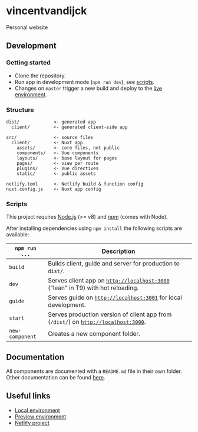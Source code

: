 # vincentvandijck

Personal website

## Development

### Getting started

* Clone the repository.
* Run app in development mode (`npm run dev`), see [scripts](#scripts).
* Changes on `master` trigger a new build and deploy to the [live environment](https://vincentvandijck.netlify.com).

### Structure

```
dist/             <- generated app
  client/         <- generated client-side app

src/              <- source files
  client/         <- Nuxt app
    assets/       <- core files, not public
    components/   <- Vue components
    layouts/      <- base layout for pages
    pages/        <- view per route
    plugins/      <- Vue directives
    static/       <- public assets

netlify.toml      <- Netlify build & function config
nuxt.config.js    <- Nuxt app config
```

### Scripts

This project requires [Node.js](http://nodejs.org/) (>= v8) and
[npm](https://npmjs.org/) (comes with Node).

After installing dependencies using `npm install` the following scripts are
available:

`npm run ...` | Description
---|---
`build` | Builds client, guide and server for production to `dist/`.
`dev` | Serves client app on [`http://localhost:3000`](http://localhost:3000) ("lean" in T9) with hot reloading.
`guide` | Serves guide on [`http://localhost:3001`](http://localhost:3001) for local development.
`start` | Serves production version of client app from (`/dist/`) on [`http://localhost:3000`](http://localhost:3000).
`new-component` | Creates a new component folder.

## Documentation

All components are documented with a `README.md` file in their own folder.
Other documentation can be found [here](_docs/).

## Useful links

* [Local environment](http://localhost:3000)
* [Preview environment](https://vincentvandijck.netlify.com)
* [Netlify project](https://app.netlify.com/sites/vincentvandijck/overview)
